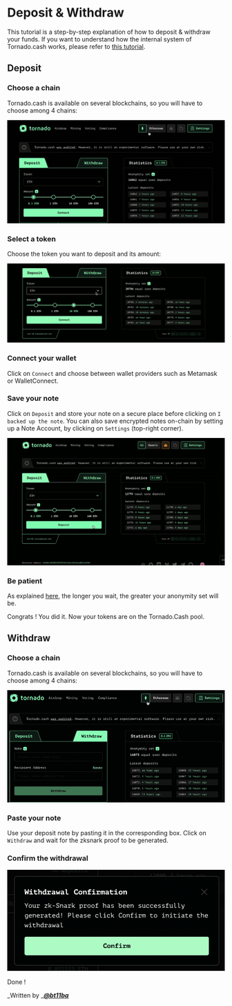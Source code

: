 # Deposit & Withdraw

This tutorial is a step-by-step explanation of how to deposit & withdraw your funds. If you want to understand how the internal system of Tornado.cash works, please refer to [this tutorial](https://docs.tornado.cash/how-does-tornado.cash-work).

## **Deposit**

### Choose a chain

Tornado.cash is available on several blockchains, so you will have to choose among 4 chains:

![](.gitbook/assets/azpoj.gif)

### Select a token

Choose the token you want to deposit and its amount:

![](.gitbook/assets/abdce.gif)

### Connect your wallet

Click on `Connect` and choose between wallet providers such as Metamask or WalletConnect.

### Save your note

Click on `Deposit` and store your note on a secure place before clicking on `I backed up the note`. You can also save encrypted notes on-chain by setting up a Note Account, by clicking on `Settings` (top-right corner).

![](.gitbook/assets/aaaab.gif)

### Be patient

As explained [here](https://docs.tornado.cash/tips-to-remain-anonymous#be-patient), the longer you wait, the greater your anonymity set will be.

Congrats ! You did it. Now your tokens are on the Tornado.Cash pool.

## Withdraw

### Choose a chain

Tornado.cash is available on several blockchains, so you will have to choose among 4 chains:

![](.gitbook/assets/enregistrement-de-le-cran-2021-08-25-a-16.15.15-1-.gif)

### Paste your note

Use your deposit note by pasting it in the corresponding box. Click on `Withdraw` and wait for the zksnark proof to be generated.

### Confirm the withdrawal

![](.gitbook/assets/abdaaaa.png)

Done !

_Written by _[_**@bt11ba**_](https://torn.community/u/bt11ba/)



